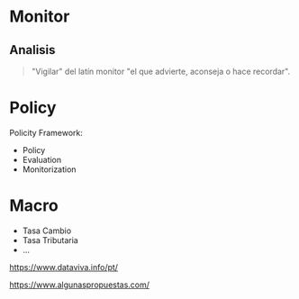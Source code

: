 # Monitor

Analisis
--------

> "Vigilar" del latín monitor "el que advierte, aconseja o hace recordar".

# Policy

Policity Framework:
- Policy
- Evaluation
- Monitorization

# Macro
- Tasa Cambio
- Tasa Tributaria
- ...


https://www.dataviva.info/pt/

https://www.algunaspropuestas.com/